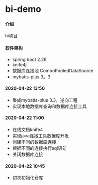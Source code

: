 # bi-demo

#### 介绍
bi项目

#### 软件架构
- spring boot 2.26 
- knife4j
- 数据库连接池 ComboPooledDataSource
- mybatis-plus 3。3

#### 2020-04-22 13:50
- 集成mybatis-plus 3.3，逆向工程
- 实现本地数据库查询和数据库连接工具

#### 2020-04-22 11:00
- 在线文档knife4
- 实现java连接工具数据库开发
- 创建不同的数据库连接
- 根据不同的连接执行sql语句
- 关闭数据库连接

#### 2020-04-22 10:45
- 初次初始化仓库
